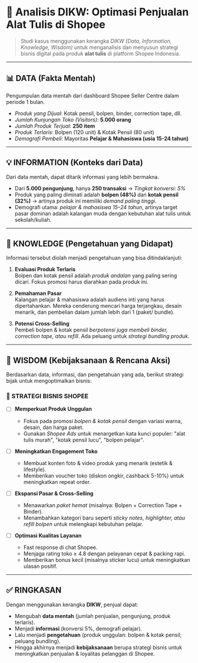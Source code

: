 # 🛒 Analisis DIKW: Optimasi Penjualan Alat Tulis di Shopee

> Studi kasus menggunakan kerangka *DIKW (Data, Information, Knowledge, Wisdom)* untuk menganalisis dan menyusun strategi bisnis digital pada produk **alat tulis** di platform Shopee Indonesia.

---

## 📊 DATA (Fakta Mentah)
Pengumpulan data mentah dari dashboard Shopee Seller Centre dalam periode 1 bulan.

- *Produk yang Dijual*: Kotak pensil, bolpen, binder, correction tape, dll.  
- *Jumlah Kunjungan Toko (Visitors)*: **5.000 orang**  
- *Jumlah Produk Terjual*: **250 item**  
- *Produk Terlaris*: Bolpen (120 unit) & Kotak Pensil (80 unit)  
- *Demografi Pembeli*: Mayoritas **Pelajar & Mahasiswa (usia 15-24 tahun)**  

---

## 💡 INFORMATION (Konteks dari Data)
Dari data mentah, dapat ditarik informasi yang lebih bermakna.

- Dari **5.000 pengunjung**, hanya **250 transaksi** → *Tingkat konversi: 5%*  
- Produk yang paling diminati adalah **bolpen (48%)** dan **kotak pensil (32%)** → artinya produk ini memiliki *demand paling tinggi*.  
- Demografi utama: *pelajar & mahasiswa 15–24 tahun*, artinya target pasar dominan adalah kalangan muda dengan kebutuhan alat tulis untuk sekolah/kuliah.  

---

## 🧠 KNOWLEDGE (Pengetahuan yang Didapat)
Informasi tersebut diolah menjadi pengetahuan yang bisa ditindaklanjuti:

1. **Evaluasi Produk Terlaris**  
   Bolpen dan kotak pensil adalah *produk andalan* yang paling sering dicari. Fokus promosi harus diarahkan pada produk ini.  

2. **Pemahaman Pasar**  
   Kalangan pelajar & mahasiswa adalah audiens inti yang harus dipertahankan. Mereka cenderung mencari harga terjangkau, desain menarik, dan pembelian dalam jumlah lebih dari 1 (paket/ bundle).  

3. **Potensi Cross-Selling**  
   Pembeli bolpen & kotak pensil *berpotensi juga membeli binder, correction tape, atau refill*. Ada peluang untuk *strategi bundling produk*.  

---

## 🎯 WISDOM (Kebijaksanaan & Rencana Aksi)
Berdasarkan data, informasi, dan pengetahuan yang ada, berikut strategi bijak untuk mengoptimalkan bisnis:

### 📌 STRATEGI BISNIS SHOPEE

- [ ] **Memperkuat Produk Unggulan**  
  - Fokus pada promosi *bolpen & kotak pensil* dengan variasi warna, desain, dan harga paket.  
  - Gunakan *Shopee Ads* untuk menargetkan kata kunci populer: "alat tulis murah", "kotak pensil lucu", "bolpen pelajar".  

- [ ] **Meningkatkan Engagement Toko**  
  - Membuat konten foto & video produk yang menarik (estetik & lifestyle).  
  - Memberikan voucher toko (diskon ongkir, cashback 5-10%) untuk meningkatkan repeat order.  

- [ ] **Ekspansi Pasar & Cross-Selling**  
  - Menawarkan *paket hemat* (misalnya: Bolpen + Correction Tape + Binder).  
  - Menambahkan kategori baru seperti *sticky notes, highlighter, atau refill bolpen* untuk melengkapi kebutuhan pelajar.  

- [ ] **Optimasi Kualitas Layanan**  
  - Fast response di chat Shopee.  
  - Menjaga rating toko ≥ 4.8 dengan pelayanan cepat & packing rapi.  
  - Memberikan bonus kecil (misalnya sticker lucu) untuk meningkatkan ulasan positif.  

---

## ✅ RINGKASAN
Dengan menggunakan kerangka **DIKW**, penjual dapat:

- Mengubah **data mentah** (jumlah penjualan, pengunjung, produk terlaris).  
- Menjadi **informasi** (konversi 5%, demografi pelajar).  
- Lalu menjadi **pengetahuan** (produk unggulan: bolpen & kotak pensil; peluang bundling).  
- Hingga akhirnya menjadi **kebijaksanaan** berupa strategi bisnis untuk meningkatkan penjualan & loyalitas pelanggan di Shopee.  
